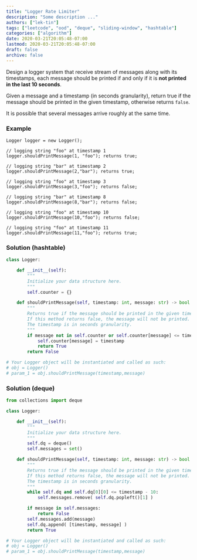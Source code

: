 ```yaml
---
title: "Logger Rate Limiter"
description: "Some description ..."
authors: ["lek-tin"]
tags: ["leetcode", "ood", "deque", "sliding-window", "hashtable"]
categories: ["algorithm"]
date: 2020-03-21T20:05:48-07:00
lastmod: 2020-03-21T20:05:48-07:00
draft: false
archive: false
---
```

Design a logger system that receive stream of messages along with its timestamps, each message should be printed if and only if it is **not printed in the last 10 seconds**.  

Given a message and a timestamp (in seconds granularity), return true if the message should be printed in the given timestamp, otherwise returns `false`.  

It is possible that several messages arrive roughly at the same time.  

### Example

```
Logger logger = new Logger();

// logging string "foo" at timestamp 1
logger.shouldPrintMessage(1, "foo"); returns true; 

// logging string "bar" at timestamp 2
logger.shouldPrintMessage(2,"bar"); returns true;

// logging string "foo" at timestamp 3
logger.shouldPrintMessage(3,"foo"); returns false;

// logging string "bar" at timestamp 8
logger.shouldPrintMessage(8,"bar"); returns false;

// logging string "foo" at timestamp 10
logger.shouldPrintMessage(10,"foo"); returns false;

// logging string "foo" at timestamp 11
logger.shouldPrintMessage(11,"foo"); returns true;
```

### Solution (hashtable)

```python
class Logger:

    def __init__(self):
        """
        Initialize your data structure here.
        """
        self.counter = {}

    def shouldPrintMessage(self, timestamp: int, message: str) -> bool:
        """
        Returns true if the message should be printed in the given timestamp, otherwise returns false.
        If this method returns false, the message will not be printed.
        The timestamp is in seconds granularity.
        """
        if message not in self.counter or self.counter[message] <= timestamp - 10:
            self.counter[message] = timestamp
            return True
        return False

# Your Logger object will be instantiated and called as such:
# obj = Logger()
# param_1 = obj.shouldPrintMessage(timestamp,message)
```

### Solution (deque)

```python
from collections import deque

class Logger:

    def __init__(self):
        """
        Initialize your data structure here.
        """
        self.dq = deque()
        self.messages = set()

    def shouldPrintMessage(self, timestamp: int, message: str) -> bool:
        """
        Returns true if the message should be printed in the given timestamp, otherwise returns false.
        If this method returns false, the message will not be printed.
        The timestamp is in seconds granularity.
        """
        while self.dq and self.dq[0][0] <= timestamp - 10:
            self.messages.remove( self.dq.popleft()[1] )

        if message in self.messages:
            return False
        self.messages.add(message)
        self.dq.append( [timestamp, message] )
        return True

# Your Logger object will be instantiated and called as such:
# obj = Logger()
# param_1 = obj.shouldPrintMessage(timestamp,message)
```